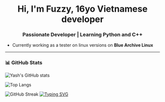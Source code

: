 <h1 align="center">Hi, I'm Fuzzy, 16yo Vietnamese developer </h1>
<h3 align="center">Passionate Developer | Learning Python and C++</h3>

- Currently working as a tester on linux versions on **Blue Archive Linux**

---

### 📊 GitHub Stats

![Yash's GitHub stats](https://github-readme-stats.vercel.app/api?username=WatashiFuzzy&show_icons=true&theme=radical)

![Top Langs](https://github-readme-stats.vercel.app/api/top-langs/?username=WatashiFuzzy&layout=compact&theme=radical)

![GitHub Streak](https://github-readme-streak-stats.herokuapp.com/?user=WatashiFuzzy&theme=radical)
[![Typing SVG](https://readme-typing-svg.demolab.com?font=JetBrains+Mono&pause=1000&color=00FFFF&center=true&random=false&width=435&lines=Watashi_Fuzzy)](https://git.io/typing-svg)
